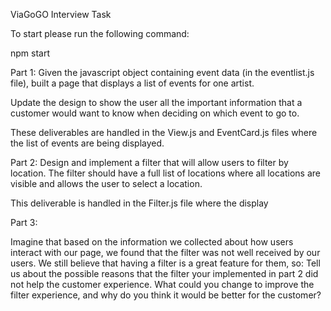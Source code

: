 ViaGoGO Interview Task 

To start please run the following command: 

npm start  

Part 1:
Given the javascript object containing event data (in the eventlist.js file), built a page that displays a list of events for one artist.

Update the design to show the user all the important information that a customer would want to know when deciding on which event to go to.

These deliverables are handled in the View.js and EventCard.js files where the list of events are being displayed. 


Part 2:
Design and implement a filter that will allow users to filter by location. The filter should have a full list of locations where all locations are visible and allows the user to select a location.

This deliverable is handled in the Filter.js file where the display 

Part 3: 

Imagine that based on the information we collected about how users interact with our page, we found that the filter was not well received by our users. We still believe that having a filter is a great feature for them, so:
Tell us about the possible reasons that the filter your implemented in part 2 did not help the customer experience.
What could you change to improve the filter experience, and why do you think it would be better for the customer?

